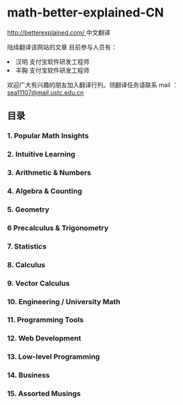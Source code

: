 # math-better-explained-CN
[http://betterexplained.com/ ](http://betterexplained.com/ )中文翻译

陆续翻译该网站的文章
目前参与人员有：
<li> 汉明 支付宝软件研发工程师
<li> 丰胸 支付宝软件研发工程师

欢迎广大有兴趣的朋友加入翻译行列。领翻译任务请联系 mail ： sea11107@mail.ustc.edu.cn



## 目录
### 1. Popular Math Insights
### 2. Intuitive Learning
### 3. Arithmetic & Numbers
### 4. Algebra & Counting
### 5. Geometry
### 6 Precalculus & Trigonometry
### 7. Statistics
### 8. Calculus
### 9. Vector Calculus
### 10. Engineering / University Math
### 11. Programming Tools
### 12. Web Development
### 13. Low-level Programming
### 14. Business
### 15. Assorted Musings
















